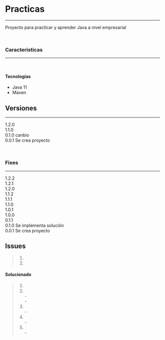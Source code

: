 # Practicas

---

Proyecto para practicar y aprender Java a nivel empresarial <br>

<br>



### Caracteristicas

---


<br>

#### Tecnologias

- Java 11
- Maven



## Versiones

---
1.2.0  <br>
1.1.0 <br>
0.1.0   canbio <br>
0.0.1 Se crea proyecto <br>

<br>

### Fixes

---
1.2.2  <br>
1.2.1  <br>
1.2.0 <br>
1.1.2  <br>
1.1.1  <br>
1.1.0 <br>
1.0.1  <br>
1.0.0  <br>
0.1.1  <br>
0.1.0 Se implementa solución <br>
0.0.1 Se crea proyecto <br>



## Issues
> <ol><li> </li> 
> <li></ol>
>
#### Solucionado
> <ol><li> 
> <li> </li> -  <br> 
> -  
> <li>  </li> - 
> <li>  </li> - 
> <li>  </li> - 
> </ol>



